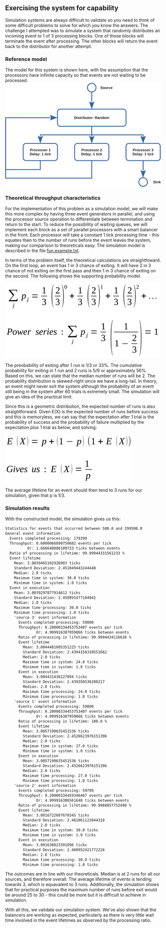 ## Exercising the system for capability
Simulation systems are always difficult to validate so you need to think of some difficult problems to solve for which you know the answers. The challenge I attempted was to simulate a system that randomly distributes an incoming event to 1 of 3 processing blocks. One of those blocks will terminate the event after processing. The other blocks will return the event back to the distributor for another attempt.

###  Reference model
The model for this system is shown here, with the assumption that the processors have infinite capacity so that events are not waiting to be processed.
![alt text](https://github.com/BandedHawk/system-simulator/blob/master/src/main/doc/images/fun-throughput-simulation.png "Example model")

### Theoretical throughput characteristics
For the implementation of this problem as a simulation model, we will make this more complex by having three event generators in parallel, and using the processor source operation to differentiate between termination and return to the start. To reduce the possibility of waiting queues, we will implement each block as a set of parallel processors with a smart balancer in the front. Each processor will take a constant 1 tick processing time - this equates then to the number of runs before the event leaves the system, making our comparison to theoreticals easy. The simulation model is described in the file [fun.example.txt](https://github.com/BandedHawk/system-simulator/blob/master/src/test/data/fun.example.txt).

In terms of the problem itself, the theoretical calculations are straightfoward. On the first loop, an event has 1 in 3 chance of exiting. It will have 2 in 3 chance of not exiting on the first pass and then 1 in 3 chance of exiting on the second. The following shows the supporting probability model.

![alt text](https://github.com/BandedHawk/system-simulator/blob/master/src/main/doc/images/probability-simulation.png "Probability calculations")

The preobability of exiting after 1 run is 1/3 or 33%. The cumulative probability for exiting in 1 run and 2 runs is 5/9 or approximately 56%. Based on this, we can state that the median number of runs will be 2. The probability distribution is skewed-right since we have a long-tail. In theory, an event might never exit the system although the probability of an event still being in the system after 60 trials is extremely small. The simulation will give an idea of the practical limit.

Since this is a geometric distribution, the expected number of runs is also straightforward. Given E(X) is the expected number of runs before success and this is memoryless, we can say that the expectation after 1 trial is the probability of success and the probability of failure multiplied by the expectation plus 1 trial as below, and solving:

![alt text](https://github.com/BandedHawk/system-simulator/blob/master/src/main/doc/images/expectation-probability.png "Expectation calculation")

The average lifetime for an event should then tend to 3 runs for our simulation, given that p is 1/3.
### Simulation results
With the constructed model, the simulation gives us this:
```
Statistics for events that occurred between 500.0 and 299500.0
General event information
  Events completed processing: 179399
  Throughput: 0.6000066890750682 events per tick
          Or: 1.666648086109733 ticks between events
  Ratio of processing in lifetime: 99.99944331561233 %
  Event lifetime
    Mean: 3.0039465102926983 ticks
    Standard Deviation: 2.451049443244448
    Median: 2.0 ticks
    Maximum time in system: 30.0 ticks
    Minimum time in system: 1.0 ticks
  Event in execution
    Mean: 3.0039297877914612 ticks
    Standard Deviation: 2.450991477104942
    Median: 2.0 ticks
    Maximum time processing: 30.0 ticks
    Minimum time processing: 1.0 ticks
    'source 3' event information
      Events completed processing: 59800
      Throughput: 0.20000334453753407 events per tick
              Or: 4.999916387959866 ticks between events
      Ratio of processing in lifetime: 99.9994434116638 %
      Event lifetime
        Mean: 3.0044481605351225 ticks
        Standard Deviation: 2.4394156310551662
        Median: 2.0 ticks
        Maximum time in system: 24.0 ticks
        Minimum time in system: 1.0 ticks
      Event in execution
        Mean: 3.004431438127094 ticks
        Standard Deviation: 2.439350536200217
        Median: 2.0 ticks
        Maximum time processing: 24.0 ticks
        Minimum time processing: 1.0 ticks
    'source 1' event information
      Events completed processing: 59800
      Throughput: 0.20000334453753407 events per tick
              Or: 4.999916387959866 ticks between events
      Ratio of processing in lifetime: 100.0 %
      Event lifetime
        Mean: 3.0057190635451536 ticks
        Standard Deviation: 2.4526623976151396
        Median: 2.0 ticks
        Maximum time in system: 27.0 ticks
        Minimum time in system: 1.0 ticks
      Event in execution
        Mean: 3.0057190635451536 ticks
        Standard Deviation: 2.4526623976151396
        Median: 2.0 ticks
        Maximum time processing: 27.0 ticks
        Minimum time processing: 1.0 ticks
    'source 2' event information
      Events completed processing: 59799
      Throughput: 0.20000334459346467 events per tick
              Or: 4.999916386561648 ticks between events
      Ratio of processing in lifetime: 99.9988857752498 %
      Event lifetime
        Mean: 3.0016722687670345 ticks
        Standard Deviation: 2.461061122044318
        Median: 2.0 ticks
        Maximum time in system: 30.0 ticks
        Minimum time in system: 1.0 ticks
      Event in execution
        Mean: 3.001638823391696 ticks
        Standard Deviation: 2.460952421772226
        Median: 2.0 ticks
        Maximum time processing: 30.0 ticks
        Minimum time processing: 1.0 ticks

```
The outcomes are in line with our theoreticals. Median is at 2 runs for all our sources, and therefore overall. The average lifetime of events is tending towards 3, which is equavalent to 3 runs. Additionally, the simulation shows that for practical purposes the maximum number of runs before exit would be around 25 to 30 - this could be more but it is difficult to achieve in simulation.

With all this, we validate our simulation system. We've also shown that the balancers are working as expected, particularly as there is very little wait time involved in the event lifetimes as observed by the processing ratio.